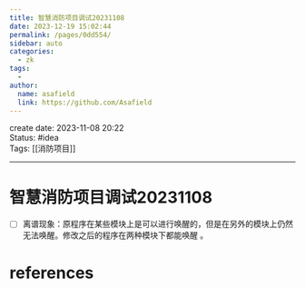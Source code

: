 ```yaml
---
title: 智慧消防项目调试20231108
date: 2023-12-19 15:02:44
permalink: /pages/0dd554/
sidebar: auto
categories:
  - zk
tags:
  - 
author: 
  name: asafield
  link: https://github.com/Asafield
---
```


create date: 2023-11-08 20:22  
Status: #idea  
Tags: [[消防项目]]

---

# 智慧消防项目调试20231108
- [ ] 离谱现象：原程序在某些模块上是可以进行唤醒的，但是在另外的模块上仍然无法唤醒。修改之后的程序在两种模块下都能唤醒 。
# references